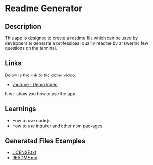 # Readme Generator

## Description
This app is designed to create a readme file which can be used by developers to generate a professional quality readme by answering few questions on the terminal.

## Links 
Below is the link to the demo video:
 - [youtube - Demo Video](https://youtu.be/GOO3TqOifMQ)

It will show you how to yse the app.

## Learnings
 - How to use node.js
 - How to use inquirer and other npm packages

## Generated Files Examples
 - [LICENSE.txt](generated-files\LICENSE.txt)
 - [README.md](generated-files\README.md)

 

